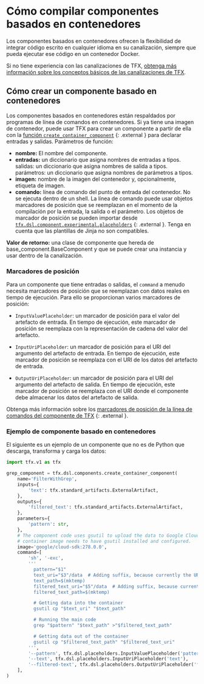 # Cómo compilar componentes basados ​​en contenedores

Los componentes basados ​​en contenedores ofrecen la flexibilidad de integrar código escrito en cualquier idioma en su canalización, siempre que pueda ejecutar ese código en un contenedor Docker.

Si no tiene experiencia con las canalizaciones de TFX, [obtenga más información sobre los conceptos básicos de las canalizaciones de TFX](understanding_tfx_pipelines).

## Cómo crear un componente basado ​​en contenedores

Los componentes basados ​​en contenedores están respaldados por programas de línea de comandos en contenedores. Si ya tiene una imagen de contenedor, puede usar TFX para crear un componente a partir de ella con la [función `create_container_component`](https://github.com/tensorflow/tfx/blob/master/tfx/dsl/component/experimental/container_component.py) {: .external } para declarar entradas y salidas. Parámetros de función:

- **nombre:** El nombre del componente.
- **entradas:** un diccionario que asigna nombres de entradas a tipos. salidas: un diccionario que asigna nombres de salida a tipos. parámetros: un diccionario que asigna nombres de parámetros a tipos.
- **imagen:** nombre de la imagen del contenedor y, opcionalmente, etiqueta de imagen.
- **comando:** línea de comando del punto de entrada del contenedor. No se ejecuta dentro de un shell. La línea de comando puede usar objetos marcadores de posición que se reemplazan en el momento de la compilación por la entrada, la salida o el parámetro. Los objetos de marcador de posición se pueden importar desde [`tfx.dsl.component.experimental.placeholders`](https://github.com/tensorflow/tfx/blob/master/tfx/dsl/component/experimental/placeholders.py) {: .external }. Tenga en cuenta que las plantillas de Jinja no son compatibles.

**Valor de retorno:** una clase de componente que hereda de base_component.BaseComponent y que se puede crear una instancia y usar dentro de la canalización.

### Marcadores de posición

Para un componente que tiene entradas o salidas, el `command` a menudo necesita marcadores de posición que se reemplazan con datos reales en tiempo de ejecución. Para ello se proporcionan varios marcadores de posición:

- `InputValuePlaceholder`: un marcador de posición para el valor del artefacto de entrada. En tiempo de ejecución, este marcador de posición se reemplaza con la representación de cadena del valor del artefacto.

- `InputUriPlaceholder`: un marcador de posición para el URI del argumento del artefacto de entrada. En tiempo de ejecución, este marcador de posición se reemplaza con el URI de los datos del artefacto de entrada.

- `OutputUriPlaceholder`: un marcador de posición para el URI del argumento del artefacto de salida. En tiempo de ejecución, este marcador de posición se reemplaza con el URI donde el componente debe almacenar los datos del artefacto de salida.

Obtenga más información sobre los [marcadores de posición de la línea de comandos del componente de TFX](https://github.com/tensorflow/tfx/blob/master/tfx/dsl/component/experimental/placeholders.py) {: .external }.

### Ejemplo de componente basado en contenedores

El siguiente es un ejemplo de un componente que no es de Python que descarga, transforma y carga los datos:

```python
import tfx.v1 as tfx

grep_component = tfx.dsl.components.create_container_component(
    name='FilterWithGrep',
    inputs={
        'text': tfx.standard_artifacts.ExternalArtifact,
    },
    outputs={
        'filtered_text': tfx.standard_artifacts.ExternalArtifact,
    },
    parameters={
        'pattern': str,
    },
    # The component code uses gsutil to upload the data to Google Cloud Storage, so the
    # container image needs to have gsutil installed and configured.
    image='google/cloud-sdk:278.0.0',
    command=[
        'sh', '-exc',
        '''
          pattern="$1"
          text_uri="$3"/data  # Adding suffix, because currently the URI are "directories". This will be fixed soon.
          text_path=$(mktemp)
          filtered_text_uri="$5"/data  # Adding suffix, because currently the URI are "directories". This will be fixed soon.
          filtered_text_path=$(mktemp)

          # Getting data into the container
          gsutil cp "$text_uri" "$text_path"

          # Running the main code
          grep "$pattern" "$text_path" >"$filtered_text_path"

          # Getting data out of the container
          gsutil cp "$filtered_text_path" "$filtered_text_uri"
        ''',
        '--pattern', tfx.dsl.placeholders.InputValuePlaceholder('pattern'),
        '--text', tfx.dsl.placeholders.InputUriPlaceholder('text'),
        '--filtered-text', tfx.dsl.placeholders.OutputUriPlaceholder('filtered_text'),
    ],
)
```
